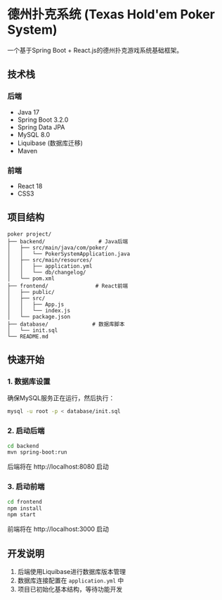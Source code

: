 # 德州扑克系统 (Texas Hold'em Poker System)

一个基于Spring Boot + React.js的德州扑克游戏系统基础框架。

## 技术栈

### 后端
- Java 17
- Spring Boot 3.2.0
- Spring Data JPA
- MySQL 8.0
- Liquibase (数据库迁移)
- Maven

### 前端
- React 18
- CSS3

## 项目结构

```
poker project/
├── backend/                 # Java后端
│   ├── src/main/java/com/poker/
│   │   └── PokerSystemApplication.java
│   ├── src/main/resources/
│   │   ├── application.yml
│   │   └── db/changelog/
│   └── pom.xml
├── frontend/               # React前端
│   ├── public/
│   ├── src/
│   │   ├── App.js
│   │   └── index.js
│   └── package.json
├── database/              # 数据库脚本
│   └── init.sql
└── README.md
```

## 快速开始

### 1. 数据库设置

确保MySQL服务正在运行，然后执行：

```bash
mysql -u root -p < database/init.sql
```

### 2. 启动后端

```bash
cd backend
mvn spring-boot:run
```

后端将在 http://localhost:8080 启动

### 3. 启动前端

```bash
cd frontend
npm install
npm start
```

前端将在 http://localhost:3000 启动

## 开发说明

1. 后端使用Liquibase进行数据库版本管理
2. 数据库连接配置在 `application.yml` 中
3. 项目已初始化基本结构，等待功能开发
